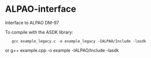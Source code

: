 # ALPAO-interface
Interface to ALPAO DM-97

To compile with the ASDK library:

       gcc example_legacy.c -o example_legacy -IALPAO/Include -lasdk 
or
       g++ example.cpp -o example -IALPAO/Include -lasdk 
